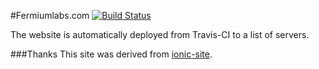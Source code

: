 #Fermiumlabs.com
[![Build Status](https://travis-ci.org/fermiumlabs/website.svg?branch=master)](https://travis-ci.org/fermiumlabs/website)

The website is automatically deployed from Travis-CI to a list of servers.


###Thanks
This site was derived from [ionic-site](https://github.com/driftyco/ionic-site).
